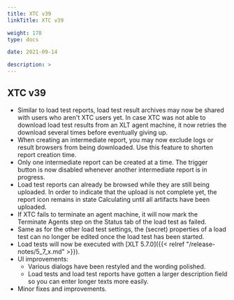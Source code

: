 ```yaml
---
title: XTC v39
linkTitle: XTC v39

weight: 178
type: docs

date: 2021-09-14

description: >
---
```


## XTC v39
- Similar to load test reports, load test result archives may now be shared with users who aren't XTC users yet.
In case XTC was not able to download load test results from an XLT agent machine, it now retries the download several times before eventually giving up.
- When creating an intermediate report, you may now exclude logs or result browsers from being downloaded. Use this feature to shorten report creation time.
- Only one intermediate report can be created at a time. The trigger button is now disabled whenever another intermediate report is in progress.
- Load test reports can already be browsed while they are still being uploaded. In order to indicate that the upload is not complete yet, the report icon remains in state Calculating until all artifacts have been uploaded.
- If XTC fails to terminate an agent machine, it will now mark the Terminate Agents step on the Status tab of the load test as failed.
- Same as for the other load test settings, the (secret) properties of a load test can no longer be edited once the load test has been started.
- Load tests will now be executed with [XLT 5.7.0]({{< relref "/release-notes/5_7_x.md" >}}).
- UI improvements:
    - Various dialogs have been restyled and the wording polished.
    - Load tests and load test reports have gotten a larger description field so you can enter longer texts more easily.
- Minor fixes and improvements.

